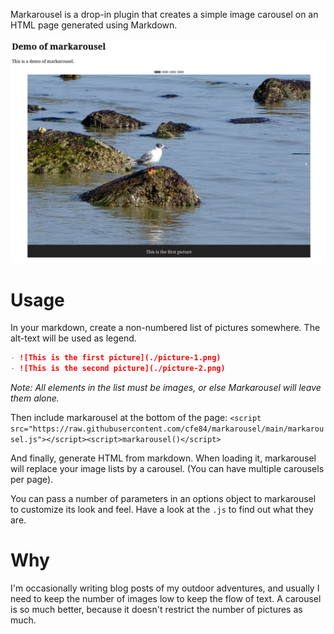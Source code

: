 Markarousel is a drop-in plugin that creates a simple image carousel on an HTML page generated using Markdown.

![A picture of the demo](./img/demo.png)

# Usage

In your markdown, create a non-numbered list of pictures somewhere. The alt-text will be used as legend.

```md
- ![This is the first picture](./picture-1.png)
- ![This is the second picture](./picture-2.png)
```

_Note: All elements in the list must be images, or else Markarousel will leave them alone._

Then include markarousel at the bottom of the page: `<script src="https://raw.githubusercontent.com/cfe84/markarousel/main/markarousel.js"></script><script>markarousel()</script>`

And finally, generate HTML from markdown. When loading it, markarousel will replace your image lists by a carousel. (You can have multiple carousels per page).

You can pass a number of parameters in an options object to markarousel to customize its look and feel. Have a look at the `.js` to find out what they are.

# Why

I'm occasionally writing blog posts of my outdoor adventures, and usually I need to keep the number of images low to keep the flow of text. A carousel is so much better, because it doesn't restrict the number of pictures as much.
